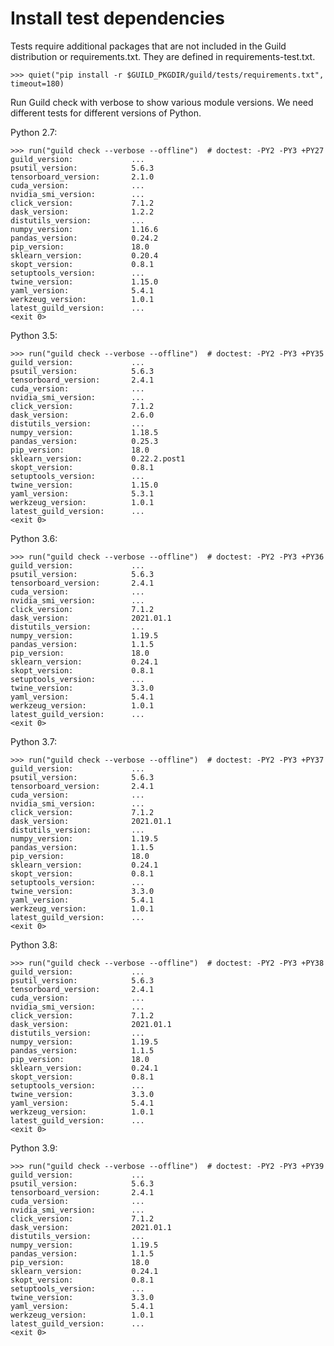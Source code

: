 # Install test dependencies

Tests require additional packages that are not included in the Guild
distribution or requirements.txt. They are defined in
requirements-test.txt.

    >>> quiet("pip install -r $GUILD_PKGDIR/guild/tests/requirements.txt", timeout=180)

Run Guild check with verbose to show various module versions. We need
different tests for different versions of Python.

Python 2.7:

    >>> run("guild check --verbose --offline")  # doctest: -PY2 -PY3 +PY27
    guild_version:             ...
    psutil_version:            5.6.3
    tensorboard_version:       2.1.0
    cuda_version:              ...
    nvidia_smi_version:        ...
    click_version:             7.1.2
    dask_version:              1.2.2
    distutils_version:         ...
    numpy_version:             1.16.6
    pandas_version:            0.24.2
    pip_version:               18.0
    sklearn_version:           0.20.4
    skopt_version:             0.8.1
    setuptools_version:        ...
    twine_version:             1.15.0
    yaml_version:              5.4.1
    werkzeug_version:          1.0.1
    latest_guild_version:      ...
    <exit 0>

Python 3.5:

    >>> run("guild check --verbose --offline")  # doctest: -PY2 -PY3 +PY35
    guild_version:             ...
    psutil_version:            5.6.3
    tensorboard_version:       2.4.1
    cuda_version:              ...
    nvidia_smi_version:        ...
    click_version:             7.1.2
    dask_version:              2.6.0
    distutils_version:         ...
    numpy_version:             1.18.5
    pandas_version:            0.25.3
    pip_version:               18.0
    sklearn_version:           0.22.2.post1
    skopt_version:             0.8.1
    setuptools_version:        ...
    twine_version:             1.15.0
    yaml_version:              5.3.1
    werkzeug_version:          1.0.1
    latest_guild_version:      ...
    <exit 0>

Python 3.6:

    >>> run("guild check --verbose --offline")  # doctest: -PY2 -PY3 +PY36
    guild_version:             ...
    psutil_version:            5.6.3
    tensorboard_version:       2.4.1
    cuda_version:              ...
    nvidia_smi_version:        ...
    click_version:             7.1.2
    dask_version:              2021.01.1
    distutils_version:         ...
    numpy_version:             1.19.5
    pandas_version:            1.1.5
    pip_version:               18.0
    sklearn_version:           0.24.1
    skopt_version:             0.8.1
    setuptools_version:        ...
    twine_version:             3.3.0
    yaml_version:              5.4.1
    werkzeug_version:          1.0.1
    latest_guild_version:      ...
    <exit 0>

Python 3.7:

    >>> run("guild check --verbose --offline")  # doctest: -PY2 -PY3 +PY37
    guild_version:             ...
    psutil_version:            5.6.3
    tensorboard_version:       2.4.1
    cuda_version:              ...
    nvidia_smi_version:        ...
    click_version:             7.1.2
    dask_version:              2021.01.1
    distutils_version:         ...
    numpy_version:             1.19.5
    pandas_version:            1.1.5
    pip_version:               18.0
    sklearn_version:           0.24.1
    skopt_version:             0.8.1
    setuptools_version:        ...
    twine_version:             3.3.0
    yaml_version:              5.4.1
    werkzeug_version:          1.0.1
    latest_guild_version:      ...
    <exit 0>

Python 3.8:

    >>> run("guild check --verbose --offline")  # doctest: -PY2 -PY3 +PY38
    guild_version:             ...
    psutil_version:            5.6.3
    tensorboard_version:       2.4.1
    cuda_version:              ...
    nvidia_smi_version:        ...
    click_version:             7.1.2
    dask_version:              2021.01.1
    distutils_version:         ...
    numpy_version:             1.19.5
    pandas_version:            1.1.5
    pip_version:               18.0
    sklearn_version:           0.24.1
    skopt_version:             0.8.1
    setuptools_version:        ...
    twine_version:             3.3.0
    yaml_version:              5.4.1
    werkzeug_version:          1.0.1
    latest_guild_version:      ...
    <exit 0>

Python 3.9:

    >>> run("guild check --verbose --offline")  # doctest: -PY2 -PY3 +PY39
    guild_version:             ...
    psutil_version:            5.6.3
    tensorboard_version:       2.4.1
    cuda_version:              ...
    nvidia_smi_version:        ...
    click_version:             7.1.2
    dask_version:              2021.01.1
    distutils_version:         ...
    numpy_version:             1.19.5
    pandas_version:            1.1.5
    pip_version:               18.0
    sklearn_version:           0.24.1
    skopt_version:             0.8.1
    setuptools_version:        ...
    twine_version:             3.3.0
    yaml_version:              5.4.1
    werkzeug_version:          1.0.1
    latest_guild_version:      ...
    <exit 0>
